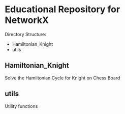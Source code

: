 # Educational Repository for NetworkX 

Directory Structure:
- Hamiltonian_Knight
- utils


## Hamiltonian_Knight
Solve the Hamiltonian Cycle for Knight on Chess Board

## utils
Utility functions

